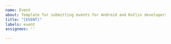 ```yaml
---
name: Event
about: Template for submitting events for Android and Kotlin developers
title: "[EVENT]"
labels: event
assignees: ''

---
```



